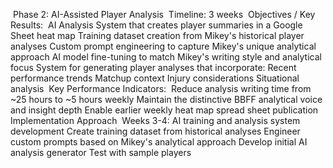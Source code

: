 ​
Phase 2: AI-Assisted Player Analysis
​
Timeline: 3 weeks
​
Objectives / Key Results:
​
AI Analysis System that creates player summaries in a Google Sheet heat map
Training dataset creation from Mikey's historical player analyses
Custom prompt engineering to capture Mikey's unique analytical approach
AI model fine-tuning to match Mikey's writing style and analytical focus
System for generating player analyses that incorporate:
Recent performance trends
Matchup context
Injury considerations
Situational analysis
​
Key Performance Indicators:
​
Reduce analysis writing time from ~25 hours to ~5 hours weekly
Maintain the distinctive BBFF analytical voice and insight depth
Enable earlier weekly heat map spread sheet publication
​
Implementation Approach
​
Weeks 3-4: AI training and analysis system development
Create training dataset from historical analyses
Engineer custom prompts based on Mikey's analytical approach
Develop initial AI analysis generator
Test with sample players
